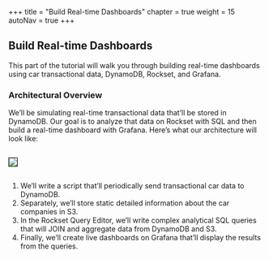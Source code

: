 +++
title = "Build Real-time Dashboards"
chapter = true
weight = 15
autoNav = true
+++

## Build Real-time Dashboards 

This part of the tutorial will walk you through building real-time dashboards using car transactional data, DynamoDB, Rockset, and Grafana. 

### Architectural Overview 

We’ll be simulating real-time transactional data that’ll be stored in DynamoDB. Our goal is to analyze that data on Rockset with SQL and then build a real-time dashboard with Grafana. Here’s what our architecture will look like:

<img src="../../images/Picture2.png" style="margin:15px 0px; border:1px solid black"/>


1. We’ll write a script that’ll periodically send transactional car data to DynamoDB. 
1. Separately, we’ll store static detailed information about the car companies in S3.
1. In the Rockset Query Editor, we’ll write complex analytical SQL queries that will JOIN and aggregate data from DynamoDB and S3.
1. Finally, we’ll create live dashboards on Grafana that’ll display the results from the queries.
